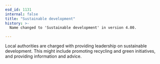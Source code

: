 ```yaml
---
esd_id: 1131
internal: false
title: "Sustainable development"
history: >-
  Name changed to 'Sustainable development' in version 4.00.

---
```


Local authorities are charged with providing leadership on sustainable development. This might include promoting recycling and green initiatives, and providing information and advice.

